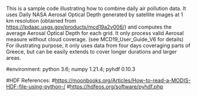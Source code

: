 


This is a sample code illustrating how to combine daily air pollution data.
It uses Daily NASA Aerosal Optical Depth generated by satellite images at 1 km resolution (obtained from https://lpdaac.usgs.gov/products/mcd19a2v006/)
and computes the average Aerosal Optical Depth for each grid. It only process valid Aerosal measure without cloud coverage. (see MCD19_User_Guide_V6 for details)
For illustrating purpose, it only uses data from four days coveraging parts of Greece, but can be easily extends to cover longer durations and larger areas.



#environment: python 3.6; numpy 1.21.4; pyhdf 0.10.3

#HDF References:
#https://moonbooks.org/Articles/How-to-read-a-MODIS-HDF-file-using-python-/
#https://hdfeos.org/software/pyhdf.php
